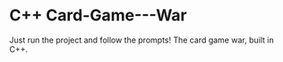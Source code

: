 # C++ Card-Game---War

Just run the project and follow the prompts! The card game war, built in C++.
